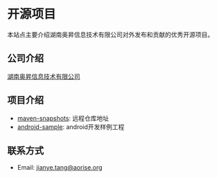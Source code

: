 # 开源项目
本站点主要介绍湖南奥昇信息技术有限公司对外发布和贡献的优秀开源项目。  

## 公司介绍
[湖南奥昇信息技术有限公司](https://github.com/aorise-org)

## 项目介绍
- [maven-snapshots](https://github.com/aorise-org/maven-snapshots): 远程仓库地址
- [android-sample](https://github.com/aorise-org/android-sample): android开发样例工程

## 联系方式
- Email: jianye.tang@aorise.org